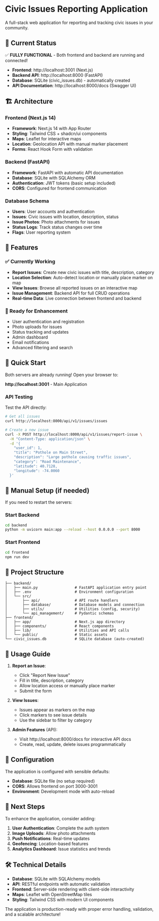 # Civic Issues Reporting Application

A full-stack web application for reporting and tracking civic issues in your community.

## 🚀 Current Status

✅ **FULLY FUNCTIONAL** - Both frontend and backend are running and connected!

- **Frontend**: http://localhost:3001 (Next.js)
- **Backend API**: http://localhost:8000 (FastAPI)
- **Database**: SQLite (civic_issues.db) - automatically created
- **API Documentation**: http://localhost:8000/docs (Swagger UI)

## 🏗️ Architecture

### Frontend (Next.js 14)
- **Framework**: Next.js 14 with App Router
- **Styling**: Tailwind CSS + shadcn/ui components
- **Maps**: Leaflet for interactive maps
- **Location**: Geolocation API with manual marker placement
- **Forms**: React Hook Form with validation

### Backend (FastAPI)
- **Framework**: FastAPI with automatic API documentation
- **Database**: SQLite with SQLAlchemy ORM
- **Authentication**: JWT tokens (basic setup included)
- **CORS**: Configured for frontend communication

### Database Schema
- **Users**: User accounts and authentication
- **Issues**: Civic issues with location, description, status
- **Issue Photos**: Photo attachments for issues
- **Status Logs**: Track status changes over time
- **Flags**: User reporting system

## 🎯 Features

### ✅ Currently Working
- **Report Issues**: Create new civic issues with title, description, category
- **Location Selection**: Auto-detect location or manually place marker on map
- **View Issues**: Browse all reported issues on an interactive map
- **Issue Management**: Backend API for full CRUD operations
- **Real-time Data**: Live connection between frontend and backend

### 🚧 Ready for Enhancement
- User authentication and registration
- Photo uploads for issues
- Status tracking and updates
- Admin dashboard
- Email notifications
- Advanced filtering and search

## 🚀 Quick Start

Both servers are already running! Open your browser to:

**http://localhost:3001** - Main Application

### API Testing
Test the API directly:
```bash
# Get all issues
curl http://localhost:8000/api/v1/issues/issues

# Create a new issue
curl -X POST http://localhost:8000/api/v1/issues/report-issue \
  -H "Content-Type: application/json" \
  -d '{
    "user_id": 1,
    "title": "Pothole on Main Street",
    "description": "Large pothole causing traffic issues",
    "category": "Road Maintenance",
    "latitude": 40.7128,
    "longitude": -74.0060
  }'
```

## 🔧 Manual Setup (if needed)

If you need to restart the servers:

### Start Backend
```bash
cd backend
python -m uvicorn main:app --reload --host 0.0.0.0 --port 8000
```

### Start Frontend
```bash
cd frontend
npm run dev
```

## 📁 Project Structure

```
├── backend/
│   ├── main.py                 # FastAPI application entry point
│   ├── .env                    # Environment configuration
│   └── src/
│       ├── api/                # API route handlers
│       ├── database/           # Database models and connection
│       ├── utils/              # Utilities (config, security)
│       └── api_management/     # Pydantic schemas
├── frontend/
│   ├── app/                    # Next.js app directory
│   ├── components/             # React components
│   ├── lib/                    # Utilities and API calls
│   └── public/                 # Static assets
└── civic_issues.db             # SQLite database (auto-created)
```

## 🎨 Usage Guide

1. **Report an Issue**:
   - Click "Report New Issue" 
   - Fill in title, description, category
   - Allow location access or manually place marker
   - Submit the form

2. **View Issues**:
   - Issues appear as markers on the map
   - Click markers to see issue details
   - Use the sidebar to filter by category

3. **Admin Features** (API):
   - Visit http://localhost:8000/docs for interactive API docs
   - Create, read, update, delete issues programmatically

## 🔧 Configuration

The application is configured with sensible defaults:

- **Database**: SQLite file (no setup required)
- **CORS**: Allows frontend on port 3000-3001
- **Environment**: Development mode with auto-reload

## 🚀 Next Steps

To enhance the application, consider adding:

1. **User Authentication**: Complete the auth system
2. **Image Uploads**: Allow photo attachments
3. **Push Notifications**: Real-time updates
4. **Geofencing**: Location-based features
5. **Analytics Dashboard**: Issue statistics and trends

## 🛠️ Technical Details

- **Database**: SQLite with SQLAlchemy models
- **API**: RESTful endpoints with automatic validation
- **Frontend**: Server-side rendering with client-side interactivity
- **Maps**: Leaflet with OpenStreetMap tiles
- **Styling**: Tailwind CSS with modern UI components

The application is production-ready with proper error handling, validation, and a scalable architecture!
